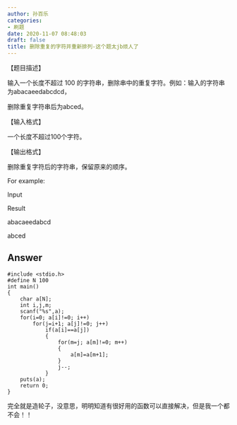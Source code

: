```yaml
---
author: 孙百乐
categories:
- 刷题
date: 2020-11-07 08:48:03
draft: false
title: 删除重复的字符并重新排列-这个题太jb烦人了
---
```


【题目描述】

输入一个长度不超过 100 的字符串，删除串中的重复字符。例如：输入的字符串为abacaeedabcdcd，

删除重复字符串后为abced。

【输入格式】

一个长度不超过100个字符。

【输出格式】

删除重复字符后的字符串，保留原来的顺序。

For example:

Input

Result

abacaeedabcd

abced

## Answer

```
#include <stdio.h>
#define N 100
int main()
{
    char a[N];
    int i,j,m;
    scanf("%s",a);
    for(i=0; a[i]!=0; i++)
        for(j=i+1; a[j]!=0; j++)
            if(a[i]==a[j])
            {
                for(m=j; a[m]!=0; m++)
                {
                    a[m]=a[m+1];
                }
                j--;
            }
    puts(a);
    return 0;
}
```

完全就是造轮子，没意思，明明知道有很好用的函数可以直接解决，但是我一个都不会！！
